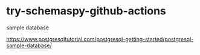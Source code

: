 # try-schemaspy-github-actions

sample database

https://www.postgresqltutorial.com/postgresql-getting-started/postgresql-sample-database/
